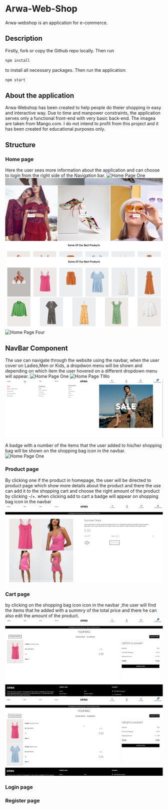 # Arwa-Web-Shop

Arwa-webshop is an application for e-commerce.

## Description
Firstly, fork or copy the Github repo locally. Then run
```bash
npm install
```
to install all necessary packages.
Then run the application:
```bash
npm start
```

## About the application
Arwa-Webshop has been created to help people do theier shopping in easy and interactive way. Due to time and manpower constraints, the application serves only a functional front-end with very basic back-end. The imagea are taken from Mango.com.
I do not intend to profit from this project and it has been created for educational purposes only.

## Structure

### Home page
Here the user sees more information about the application and can choose to login from the right side of the Navigation bar.
![Home Page One](/arwa-webshop/src/images/HOME_PAGE_1.png)
![Home Page Two](/arwa-webshop/src/images/HOME_PAGE_2.png)
![Home Page Three](/arwa-webshop/src/images/HOME_PAGE_3.png)
![Home Page Four](/arwa-webshop/src/images/HOME_PAGE_4.png)

## NavBar Component
The use can navigate through the website using the navbar, when the user cover on Ladies,Men or Kids, a dropdwon menu will be shown and depending on which item the user hovered on a different dropdown menu will appear. 
![Home Page One](/arwa-webshop/src/images/HOME_PAGE_4.png)
![Home Page TWo](/arwa-webshop/src/images/NAVBAR_COMPONENT1.pg)
![Home Page Three](/arwa-webshop/src/images/NAVBAR_COMPONENT2.png)

A badge with a number of the items that the user added to his/her shopping bag will be shown on the shopping bag icon in the navbar.
![Home Page One](/arwa-webshop/src/images/BADGE.png)

### Product page
By clicking one if the product in homepage, the user will be directed to product page which show more details about the product and there the use can add it to the shopping cart and choose the right amount of the product by clicking -/+.
when clicking add to cart a badge will appear on shopping bag icon in the navbar
![Home Page One](/arwa-webshop/src/images/PRODUCT_PAGE1.png)


### Cart page
by clicking on the shopping bag icon icon in the navbar ,the user will find the items that he added with a summry of the total price and there he can also edit the amount of the product.
![Home Page One](/arwa-webshop/src/images/CART_PAGE1.png)
![Home Page Two](/arwa-webshop/src/images/CART_PAGE2.png)

### Login page

### Register page


